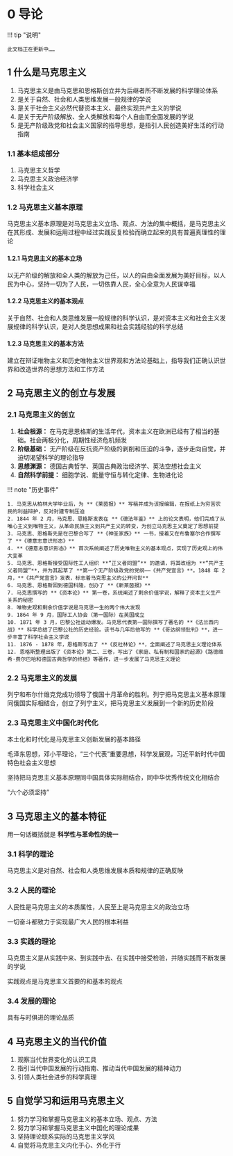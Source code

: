 # 0 导论

!!! tip "说明"

    此文档正在更新中……

## 1 什么是马克思主义

1. 马克思主义是由马克思和恩格斯创立并为后继者所不断发展的科学理论体系
2. 是关于自然、社会和人类思维发展一般规律的学说
3. 是关于社会主义必然代替资本主义、最终实现共产主义的学说
4. 是关于无产阶级解放、全人类解放和每个人自由而全面发展的学说
5. 是无产阶级政党和社会主义国家的指导思想，是指引人民创造美好生活的行动指南

### 1.1 基本组成部分

1. 马克思主义哲学
2. 马克思主义政治经济学
3. 科学社会主义

### 1.2 马克思主义基本原理

马克思主义基本原理是对马克思主义立场、观点、方法的集中概括，是马克思主义在其形成、发展和运用过程中经过实践反复检验而确立起来的具有普遍真理性的理论

#### 1.2.1 马克思主义的基本立场

以无产阶级的解放和全人类的解放为己任，以人的自由全面发展为美好目标，以人民为中心，坚持一切为了人民，一切依靠人民，全心全意为人民谋幸福

#### 1.2.2 马克思主义的基本观点

关于自然、社会和人类思维发展一般规律的科学认识，是对资本主义和社会主义发展规律的科学认识，是对人类思想成果和社会实践经验的科学总结

#### 1.2.3 马克思主义的基本方法

建立在辩证唯物主义和历史唯物主义世界观和方法论基础上，指导我们正确认识世界和改造世界的思想方法和工作方法

## 2 马克思主义的创立与发展

### 2.1 马克思主义的创立

1. **社会根源：** 在马克思恩格斯的生活年代，资本主义在欧洲已经有了相当的基础。社会两极分化，周期性经济危机频发
2. **阶级基础：** 无产阶级在反抗资产阶级的剥削和压迫的斗争，逐步走向自觉，并迫切渴望科学的理论指导
3. **思想渊源：** 德国古典哲学、英国古典政治经济学、英法空想社会主义
4. **自然科学前提：** 细胞学说、能量守恒与转化定律、生物进化论

!!! note "历史事件"

    1. 马克思从柏林大学毕业后，为 **《莱茵报》** 写稿并成为该报编辑，在报纸上为穷苦农民的利益辩护，反对封建专制压迫
    2. 1844 年 2 月，马克思、恩格斯发表在 **《德法年鉴》** 上的论文表明，他们完成了从唯心主义到唯物主义，从革命民族主义到共产主义的转变，为创立马克思主义奠定了思想前提
    3. 马克思、恩格斯先是在巴黎合写了 **《神圣家族》** 一书，接着又在布鲁塞尔合作撰写了 **《德意志意识形态》**
    4. **《德意志意识形态》** 首次系统阐述了历史唯物主义的基本观点，实现了历史观上的伟大变革
    5. 马克思、恩格斯接受国际性工人组织 **“正义者同盟”** 的邀请，将其改组为 **“共产主义者同盟”**，并为其起草了 **第一个无产阶级政党的党纲——《共产党宣言》**。1848 年 2 月，**《共产党宣言》发表，标志着马克思主义的公开问世**
    6. 马克思、恩格斯回到德国科隆，创办了 **《新莱茵报》**
    7. 马克思撰写的 **《资本论》** 第一卷，系统阐述了剩余价值学说，解释了资本主义生产关系的秘密
    8. 唯物史观和剩余价值学说是马克思一生的两个伟大发现
    9. 1864 年 9 月，国际工人协会（第一国际）在英国成立
    10. 1871 年 3 月，巴黎公社运动爆发。马克思代表第一国际撰写了著名的 **《法兰西内战》** 科学总结了巴黎公社的历史经验。该书与几年后他写的 **《哥达纲领批判》**，进一步丰富了科学社会主义学说
    11. 1876 - 1878 年，恩格斯写出了 **《反杜林论》**，全面阐述了马克思主义理论体系
    12. 恩格斯整理出版了《资本论》第二、三卷，写出了《家庭、私有制和国家的起源》《路德维希·费尔巴哈和德国古典哲学的终结》等著作，进一步发展了马克思主义理论

### 2.2 马克思主义的发展

列宁和布尔什维克党成功领导了俄国十月革命的胜利。列宁把马克思主义基本原理同俄国实际相结合，创立了列宁主义，把马克思主义发展到一个新的历史阶段

### 2.3 马克思主义中国化时代化

本土化和时代化是马克思主义创新发展的基本路径

毛泽东思想，邓小平理论，“三个代表”重要思想，科学发展观，习近平新时代中国特色社会主义思想

坚持把马克思主义基本原理同中国具体实际相结合，同中华优秀传统文化相结合

“六个必须坚持”

## 3 马克思主义的基本特征

用一句话概括就是 **科学性与革命性的统一**

### 3.1 科学的理论

马克思主义是对自然、社会和人类思维发展本质和规律的正确反映

### 3.2 人民的理论

人民性是马克思主义的本质属性，人民至上是马克思主义的政治立场

一切奋斗都致力于实现最广大人民的根本利益

### 3.3 实践的理论

马克思主义是从实践中来、到实践中去、在实践中接受检验，并随实践而不断发展的学说

实践观点是马克思主义首要的和基本的观点

### 3.4 发展的理论

具有与时俱进的理论品质

## 4 马克思主义的当代价值

1. 观察当代世界变化的认识⼯具
2. 指引当代中国发展的行动指南、推动当代中国发展的精神动力
3. 引领人类社会进步的科学真理

## 5 自觉学习和运用马克思主义

1. 努力学习和掌握马克思主义的基本立场、观点、方法
2. 努力学习和掌握马克思主义中国化的理论成果
3. 坚持理论联系实际的马克思主义学风
4. 自觉将马克思主义内化于心、外化于行
